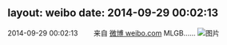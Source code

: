 layout: weibo
date: 2014-09-29 00:02:13
---
<meta name="referrer" content="no-referrer" />

2014-09-29 00:02:13  &nbsp;&nbsp;&nbsp;&nbsp;&nbsp;&nbsp; 来自 <a href="http://weibo.com/" rel="nofollow">微博 weibo.com</a>
MLGB…… ​​​
![图片](https://ww3.sinaimg.cn/large/6d2a6003jw1eksmv590jqj20qo0hugo9.jpg)
